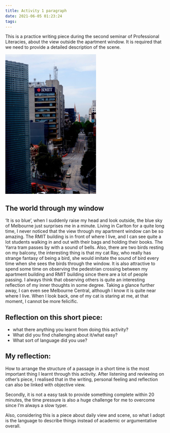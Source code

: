 ```yaml
---
title: Activity 1 paragraph
date: 2021-06-05 01:23:24
tags: 
---
```

This is a practice writing piece during the second seminar of Professional Literacies, about the view outside the apartment window. It is required that we need to provide a detailed description of the scene.


<!-- ![](/images/activity-1-paragraph-image1.jpeg) -->

<img src="/images/activity-1-paragraph-image1.jpeg" width="286" height="440" />

## The world through my window 

‘It is so blue’, when I suddenly raise my head and look outside, the blue sky of Melbourne just surprises me in a minute. Living in Carlton for a quite long time,  I never noticed that the view through my apartment window can be so amazing. The RMIT building is in front of where I live, and I can see quite a lot students walking in and out with their bags and holding their books. The Yarra tram passes by with a sound of bells. Also, there are two birds resting on my balcony, the interesting thing is that my cat Ray, who really has strange fantasy of being a bird, she would imitate the sound of bird every time when she sees the birds through the window.  It is also attractive to spend some time on observing the pedestrian crossing between my apartment building and RMIT building since there are a lot of people passing. I always think that observing others is quite an interesting reflection of my inner thoughts in some degree. Taking a glance further away, I can even see Melbourne Central, although I know it is quite near where I live.  When I look back, one of my cat is staring at me, at that moment, I cannot be more felicific.  

## Reflection on this short piece:

- what there anything you learnt from doing this activity?
- What did you find challenging about it/what easy?
- What sort of language did you use?

## My reflection:

How to arrange the structure of a passage in a short time is the most important thing I learnt through this activity. After listening and reviewing on other’s piece, I realised that in the writing, personal feeling and reflection can also be linked with objective view.

Secondly, it is not a easy task to provide something complete within 20 minutes, the time pressure is also a huge challenge for me to overcome since I’m always a slow typer.

Also, considering this is a piece about daily view and scene, so what I adopt is the language to describe things instead of academic or argumentative overall.


